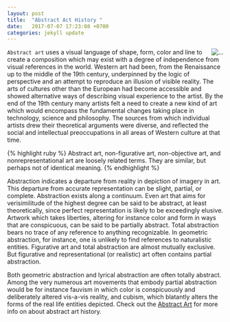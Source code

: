 ```yaml
---
layout: post
title:  "Abstract Act History "
date:   2017-07-07 17:23:08 +0700
categories: jekyll update
---
```


<img align="right" src="https://upload.wikimedia.org/wikipedia/commons/thumb/b/bb/First_abstract_watercolor_kandinsky_1910.jpg/300px-First_abstract_watercolor_kandinsky_1910.jpg" alt="...">

`Abstract art` uses a visual language of shape, form, color and line to create a composition which may exist with a degree of independence from visual references in the world. Western art had been, from the Renaissance up to the middle of the 19th century, underpinned by the logic of perspective and an attempt to reproduce an illusion of visible reality. The arts of cultures other than the European had become accessible and showed alternative ways of describing visual experience to the artist. By the end of the 19th century many artists felt a need to create a new kind of art which would encompass the fundamental changes taking place in technology, science and philosophy. The sources from which individual artists drew their theoretical arguments were diverse, and reflected the social and intellectual preoccupations in all areas of Western culture at that time.

{% highlight ruby %}
Abstract art, non-figurative art, non-objective art, and nonrepresentational art 
are loosely related terms. They are similar, but perhaps not of identical meaning.
{% endhighlight %}

Abstraction indicates a departure from reality in depiction of imagery in art. This departure from accurate representation can be slight, partial, or complete. Abstraction exists along a continuum. Even art that aims for verisimilitude of the highest degree can be said to be abstract, at least theoretically, since perfect representation is likely to be exceedingly elusive. Artwork which takes liberties, altering for instance color and form in ways that are conspicuous, can be said to be partially abstract. Total abstraction bears no trace of any reference to anything recognizable. In geometric abstraction, for instance, one is unlikely to find references to naturalistic entities. Figurative art and total abstraction are almost mutually exclusive. But figurative and representational (or realistic) art often contains partial abstraction.

Both geometric abstraction and lyrical abstraction are often totally abstract. Among the very numerous art movements that embody partial abstraction would be for instance fauvism in which color is conspicuously and deliberately altered vis-a-vis reality, and cubism, which blatantly alters the forms of the real life entities depicted.
Check out the [Abstract Art][abstracthistory] for more info on about abstract art history.

[abstracthistory]: https://en.wikipedia.org/wiki/Abstract_art
